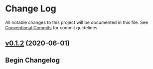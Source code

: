 # Change Log

All notable changes to this project will be documented in this file.
See [Conventional Commits](Https://conventionalcommits.org) for commit guidelines.

<!-- changelog -->

## [v0.1.2](https://github.com/ash-project/ash_json_api/compare/0.1.1...v0.1.2) (2020-06-01)




## Begin Changelog
